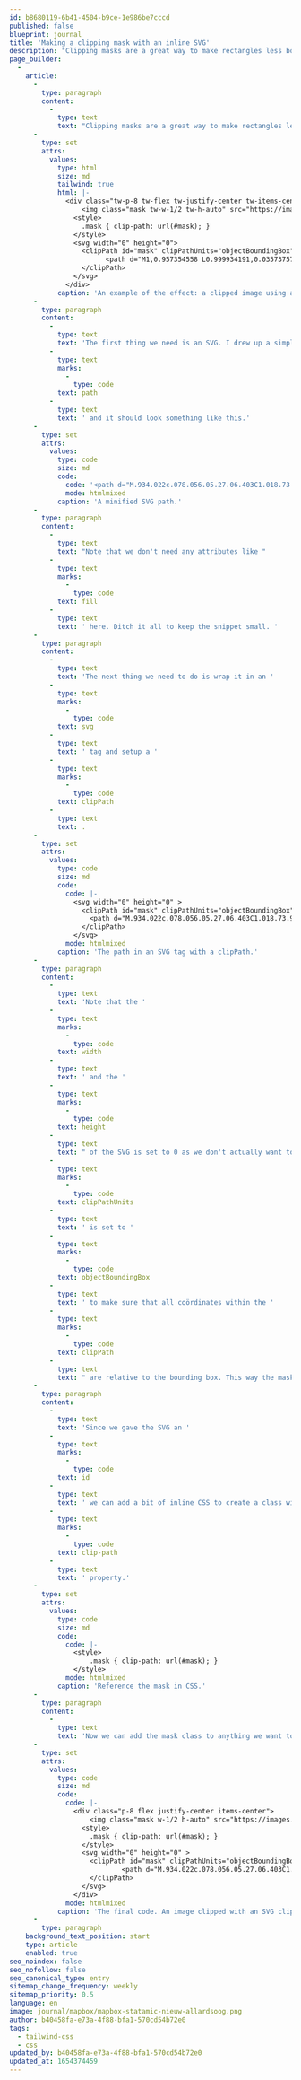 ```yaml
---
id: b8680119-6b41-4504-b9ce-1e986be7cccd
published: false
blueprint: journal
title: 'Making a clipping mask with an inline SVG'
description: "Clipping masks are a great way to make rectangles less boring. They're easy to create in design tools like Sketch but a little more tricky in CSS. In this article I explain an easy way of achieving it."
page_builder:
  -
    article:
      -
        type: paragraph
        content:
          -
            type: text
            text: "Clipping masks are a great way to make rectangles less boring. They're easy to create in design tools like Sketch but a little more tricky in CSS. In this article I explain an easy way of achieving it. Here is one in action."
      -
        type: set
        attrs:
          values:
            type: html
            size: md
            tailwind: true
            html: |-
              <div class="tw-p-8 tw-flex tw-justify-center tw-items-center">
                  <img class="mask tw-w-1/2 tw-h-auto" src="https://images.unsplash.com/photo-1441974231531-c6227db76b6e?ixlib=rb-1.2.1&ixid=MnwxMjA3fDB8MHxwaG90by1wYWdlfHx8fGVufDB8fHx8&auto=format&fit=crop&w=2071&q=80">
                <style>
                  .mask { clip-path: url(#mask); }
                </style>
                <svg width="0" height="0">
                  <clipPath id="mask" clipPathUnits="objectBoundingBox">
              			<path d="M1,0.957354558 L0.999934191,0.0357375784 L0.811941317,0.00893439459 C0.784541966,0.00595626306 0.759109013,0.00372266441 0.735642457,0.00223359865 L0.630577366,0.00122742984 L0.408197713,0.0122742984 L0.069513569,0.0196589929 C0.0486866486,0.0206885563 0.0255515086,0.0219755105 0.000108149156,0.0235198555 L0,0.994004352 L0.367864746,1 L0.672319698,0.994004352 L0.855668573,0.982384564 C0.905167808,0.977835717 0.943049987,0.972611285 0.969315109,0.96671127 L1,0.957354558 Z"></path>
                  </clipPath>
                </svg>
              </div>
            caption: 'An example of the effect: a clipped image using an inline SVG.'
      -
        type: paragraph
        content:
          -
            type: text
            text: 'The first thing we need is an SVG. I drew up a simple shape in Sketch and exported it. However there is one important step: set the width and the height of the vector shape to 1. Export the svg, minify it. We only need the '
          -
            type: text
            marks:
              -
                type: code
            text: path
          -
            type: text
            text: ' and it should look something like this.'
      -
        type: set
        attrs:
          values:
            type: code
            size: md
            code:
              code: '<path d="M.934.022c.078.056.05.27.06.403C1.018.73.967.929.879.988.826 1.024.678.956.515.954.308.95.106 1.03.057.988-.032.912.01.636.01.443.01.25-.01.123.084.047c.05-.041.231.018.43.018.11 0 .325-.111.42-.043Z"/>'
              mode: htmlmixed
            caption: 'A minified SVG path.'
      -
        type: paragraph
        content:
          -
            type: text
            text: "Note that we don't need any attributes like "
          -
            type: text
            marks:
              -
                type: code
            text: fill
          -
            type: text
            text: ' here. Ditch it all to keep the snippet small. '
      -
        type: paragraph
        content:
          -
            type: text
            text: 'The next thing we need to do is wrap it in an '
          -
            type: text
            marks:
              -
                type: code
            text: svg
          -
            type: text
            text: ' tag and setup a '
          -
            type: text
            marks:
              -
                type: code
            text: clipPath
          -
            type: text
            text: .
      -
        type: set
        attrs:
          values:
            type: code
            size: md
            code:
              code: |-
                <svg width="0" height="0" >
                  <clipPath id="mask" clipPathUnits="objectBoundingBox">
                    <path d="M.934.022c.078.056.05.27.06.403C1.018.73.967.929.879.988.826 1.024.678.956.515.954.308.95.106 1.03.057.988-.032.912.01.636.01.443.01.25-.01.123.084.047c.05-.041.231.018.43.018.11 0 .325-.111.42-.043Z"/>
                  </clipPath>
                </svg>
              mode: htmlmixed
            caption: 'The path in an SVG tag with a clipPath.'
      -
        type: paragraph
        content:
          -
            type: text
            text: 'Note that the '
          -
            type: text
            marks:
              -
                type: code
            text: width
          -
            type: text
            text: ' and the '
          -
            type: text
            marks:
              -
                type: code
            text: height
          -
            type: text
            text: " of the SVG is set to 0 as we don't actually want to render this SVG as is. We only want to reference it to clip another part of the page. An image for example. But you could also use this to make a modal a little boring and give it funky edges. The "
          -
            type: text
            marks:
              -
                type: code
            text: clipPathUnits
          -
            type: text
            text: ' is set to '
          -
            type: text
            marks:
              -
                type: code
            text: objectBoundingBox
          -
            type: text
            text: ' to make sure that all coördinates within the '
          -
            type: text
            marks:
              -
                type: code
            text: clipPath
          -
            type: text
            text: " are relative to the bounding box. This way the mask will cover the element we're gonna clip. This is also the reason we need the actual vector shape to have a maximum width and height of 1. "
      -
        type: paragraph
        content:
          -
            type: text
            text: 'Since we gave the SVG an '
          -
            type: text
            marks:
              -
                type: code
            text: id
          -
            type: text
            text: ' we can add a bit of inline CSS to create a class with the '
          -
            type: text
            marks:
              -
                type: code
            text: clip-path
          -
            type: text
            text: ' property.'
      -
        type: set
        attrs:
          values:
            type: code
            size: md
            code:
              code: |-
                <style>
                	.mask { clip-path: url(#mask); }
                </style>
              mode: htmlmixed
            caption: 'Reference the mask in CSS.'
      -
        type: paragraph
        content:
          -
            type: text
            text: 'Now we can add the mask class to anything we want to clip.'
      -
        type: set
        attrs:
          values:
            type: code
            size: md
            code:
              code: |-
                <div class="p-8 flex justify-center items-center">
                    <img class="mask w-1/2 h-auto" src="https://images.unsplash.com/photo-1441974231531-c6227db76b6e?ixlib=rb-1.2.1&ixid=MnwxMjA3fDB8MHxwaG90by1wYWdlfHx8fGVufDB8fHx8&auto=format&fit=crop&w=2071&q=80">
                  <style>
                    .mask { clip-path: url(#mask); }
                  </style>
                  <svg width="0" height="0" >
                    <clipPath id="mask" clipPathUnits="objectBoundingBox">
                			<path d="M.934.022c.078.056.05.27.06.403C1.018.73.967.929.879.988.826 1.024.678.956.515.954.308.95.106 1.03.057.988-.032.912.01.636.01.443.01.25-.01.123.084.047c.05-.041.231.018.43.018.11 0 .325-.111.42-.043Z"/>
                    </clipPath>
                  </svg>
                </div>
              mode: htmlmixed
            caption: 'The final code. An image clipped with an SVG clipping path.'
      -
        type: paragraph
    background_text_position: start
    type: article
    enabled: true
seo_noindex: false
seo_nofollow: false
seo_canonical_type: entry
sitemap_change_frequency: weekly
sitemap_priority: 0.5
language: en
image: journal/mapbox/mapbox-statamic-nieuw-allardsoog.png
author: b40458fa-e73a-4f88-bfa1-570cd54b72e0
tags:
  - tailwind-css
  - css
updated_by: b40458fa-e73a-4f88-bfa1-570cd54b72e0
updated_at: 1654374459
---
```

